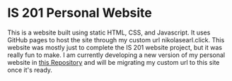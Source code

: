 # IS 201 Personal Website

This is a website built using static HTML, CSS, and Javascript. It uses GitHub pages to host the site through my custom url nikolasearl.click. 
This website was mostly just to complete the IS 201 website project, but it was really fun to make. I am currently developing a new version of my 
personal website in [this Repository](https://github.com/nearl2001/personal-website) and will be migrating my custom url to this site once it's ready. 
